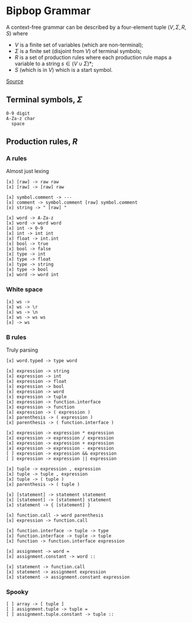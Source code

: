 
# Bipbop Grammar

A context-free grammar can be described by a four-element tuple $(V, \Sigma, R, S)$ where

- $V$ is a finite set of variables (which are non-terminal);
- $\Sigma$ is a finite set (disjoint from $V$) of terminal symbols;
- $R$ is a set of production rules where each production rule maps a variable to a string $s \in (V \cup \Sigma)*$;
- $S$ (which is in $V$) which is a start symbol.

[Source](https://en.wikipedia.org/wiki/Context-free_grammar)

## 

## Terminal symbols, $\Sigma$

```
0-9 digit
A-Za-z char
  space
```

## Production rules, $R$

### A rules
Almost just lexing
```
[x] [raw] -> raw raw
[x] [raw] -> [raw] raw

[x] symbol.comment -> ---
[x] comment -> symbol.comment [raw] symbol.comment
[x] string -> " [raw] "

[x] word -> A-Za-z
[x] word -> word word
[x] int -> 0-9
[x] int -> int int
[x] float -> int.int
[x] bool -> true
[x] bool -> false
[x] type -> int
[x] type -> float
[x] type -> string
[x] type -> bool
[x] word -> word int
```

### White space
```
[x] ws ->  
[x] ws -> \r
[x] ws -> \n
[x] ws -> ws ws
[x] -> ws
```

### B rules
Truly parsing
```
[x] word.typed -> type word

[x] expression -> string
[x] expression -> int
[x] expression -> float
[x] expression -> bool
[x] expression -> word
[x] expression -> tuple
[x] expression -> function.interface
[x] expression -> function
[x] expression -> ( expression )
[x] parenthesis -> ( expression )
[x] parenthesis -> ( function.interface )

[x] expression -> expression * expression
[x] expression -> expression / expression
[x] expression -> expression + expression
[x] expression -> expression - expression
[ ] expression -> expression && expression
[ ] expression -> expression || expression

[x] tuple -> expression , expression
[x] tuple -> tuple , expression
[x] tuple -> ( tuple )
[x] parenthesis -> ( tuple )

[x] [statement] -> statement statement
[x] [statement] -> [statement] statement
[x] statement -> { [statement] }

[x] function.call -> word parenthesis
[x] expression -> function.call

[x] function.interface -> tuple -> type
[x] function.interface -> tuple -> tuple
[x] function -> function.interface expression

[x] assignment -> word =
[x] assignment.constant -> word ::

[x] statement -> function.call
[x] statement -> assignment expression
[x] statement -> assignment.constant expression
```

### Spooky
```
[ ] array -> [ tuple ]
[ ] assignment.tuple -> tuple = 
[ ] assignment.tuple.constant -> tuple :: 
```

